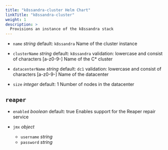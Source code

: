 ```yaml
---
title: "k8ssandra-cluster Helm Chart"
linkTitle: "k8ssandra-cluster"
weight: 1
description: >
  Provisions an instance of the k8ssandra stack
---
```


* `name`
  _string_
  default: `k8ssandra`
  Name of the cluster instance

* `clusterName`
  _string_
  default: `k8ssandra`
  validation: lowercase and consist of characters [a-z0-9\-]
  Name of the C\* cluster

* `datacenterName`
  _string_
  default: `dc1`
  validation: lowercase and consist of characters [a-z0-9\-]
  Name of the datacenter

* `size`
  _integer_
  default: 1
  Number of nodes in the datacenter

## `reaper`

* `enabled`
  _boolean_
  default: true
  Enables support for the Reaper repair service

* `jmx`
  _object_

  * `username`
    _string_
  * `password`
    _string_
